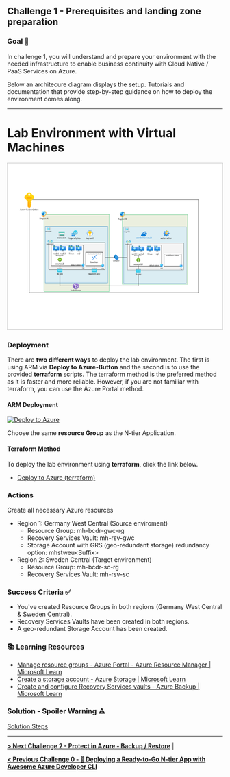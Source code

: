 ## Challenge 1 - Prerequisites and landing zone preparation

### Goal 🎯

In challenge 1, you will understand and prepare your environment with the needed infrastructure to enable business continuity with Cloud Native / PaaS Services on Azure.

Below an architecure diagram displays the setup. Tutorials and documentation that provide step-by-step guidance on how to deploy the environment comes along.

---

# Lab Environment with Virtual Machines

![Architecture](../img/asrdemo%20architecture.png)

### Deployment

There are **two different ways** to deploy the lab environment. The first is using ARM via **Deploy to Azure-Button** and the second is to use the provided **terraform** scripts. The terraform method is the preferred method as it is faster and more reliable. However, if you are not familiar with terraform, you can use the Azure Portal method.

#### ARM Deployment

[![Deploy to Azure](https://aka.ms/deploytoazurebutton)](https://portal.azure.com/#create/Microsoft.Template/uri/https%3A%2F%2Fraw.githubusercontent.com%2Fdemirsenturk%2FHA-multi-region-application%2Frefs%2Fheads%2Fmain%2Fdeploy.json)

Choose the same **resource Group** as the N-tier Application.

#### Terraform Method

To deploy the lab environment using **terraform**, click the link below.

- [Deploy to Azure (terraform)](./resources/terraform/README.md)

### Actions

Create all necessary Azure resources
* Region 1: Germany West Central (Source enviroment)
  * Resource Group: mh-bcdr-gwc-rg<your assigned number>
  * Recovery Services Vault: mh-rsv-gwc
  * Storage Account with GRS (geo-redundant storage) redundancy option: mhstweu\<Suffix\>
* Region 2: Sweden Central (Target environment)
  * Resource Group: mh-bcdr-sc-rg<your assigned number>
  * Recovery Services Vault: mh-rsv-sc


### Success Criteria ✅

* You've created Resource Groups in both regions (Germany West Central & Sweden Central).
* Recovery Services Vaults have been created in both regions.
* A geo-redundant Storage Account has been created.

### 📚 Learning Resources

* [Manage resource groups - Azure Portal - Azure Resource Manager | Microsoft Learn](https://learn.microsoft.com/azure/azure-resource-manager/management/manage-resource-groups-portal)
* [Create a storage account - Azure Storage | Microsoft Learn](https://learn.microsoft.com/azure/storage/common/storage-account-create)
* [Create and configure Recovery Services vaults - Azure Backup | Microsoft Learn](https://learn.microsoft.com/azure/backup/backup-create-recovery-services-vault)


### Solution - Spoiler Warning ⚠️

[Solution Steps](../walkthrough/challenge-1/solution.md)

---

**[> Next Challenge 2 - Protect in Azure - Backup / Restore](./02_challenge.md)** |

**[< Previous Challenge 0 - 🚀 Deploying a Ready-to-Go N-tier App with Awesome Azure Developer CLI](./00_challenge.md)** 

